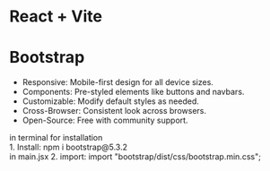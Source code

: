 # React + Vite

<h1>Bootstrap</h1>

<ul>
<li>Responsive: Mobile-first design for all device sizes.</li>
<li>Components: Pre-styled elements like buttons and navbars.</li>
<li>Customizable: Modify default styles as needed.</li>
<li>Cross-Browser: Consistent look across browsers.</li>
<li>Open-Source: Free with community support.</li>
</ul>

<p>
  in terminal for installation <br>
1. Install: npm i bootstrap@5.3.2
 <br>
  in main.jsx
2. import:
import "bootstrap/dist/css/bootstrap.min.css";
</p>
